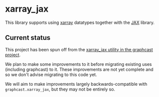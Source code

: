 # xarray_jax

This library supports using [xarray](https://docs.xarray.dev/en/stable/)
datatypes together with the
[JAX](https://docs.jax.dev/en/latest/quickstart.html) library.

## Current status

This project has been spun off from the
[xarray_jax utility in the graphcast project](https://github.com/google-deepmind/graphcast/blob/main/graphcast/xarray_jax.py).

We plan to make some improvements to it before migrating existing uses
(including graphcast) to it. These improvements are not yet complete and so
we don't advise migrating to this code yet.

We will aim to make improvements largely backwards-compatible with
`graphcast.xarray_jax`, but they may not be entirely so.
